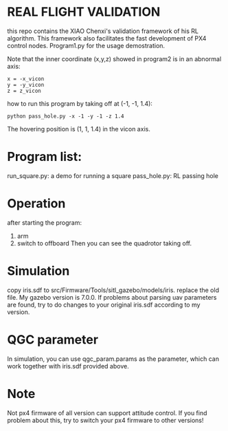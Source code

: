 # REAL FLIGHT VALIDATION

this repo contains the XIAO Chenxi's validation framework of his RL algorithm. This framework also facilitates the fast development of PX4 control nodes. Program1.py for the usage demostration. 

Note that the inner coordinate (x,y,z) showed in program2 is in an abnormal axis:
```
x = -x_vicon
y = -y_vicon
z = z_vicon
```
how to run this program by taking off at (-1, -1, 1.4):

```
python pass_hole.py -x -1 -y -1 -z 1.4
```
The hovering position is (1, 1, 1.4) in the vicon axis.

# Program list:
run_square.py: a demo for running a square
pass_hole.py: RL passing hole

# Operation
after starting the program:
1) arm
2) switch to offboard
Then you can see the quadrotor taking off.

# Simulation
copy iris.sdf to src/Firmware/Tools/sitl_gazebo/models/iris. replace the old file.
My gazebo version is 7.0.0. If problems about parsing uav parameters are found, try to do changes to your original iris.sdf according to my version.

# QGC parameter
In simulation, you can use qgc_param.params as the parameter, which can work together with iris.sdf provided above.

# Note
Not px4 firmware of all version can support attitude control. If you find problem about this, try to switch your px4 firmware to other versions!



